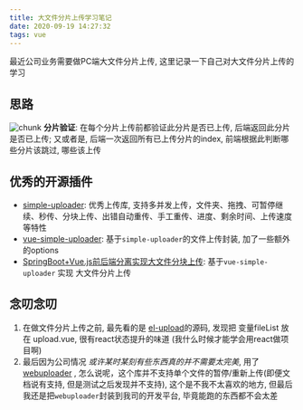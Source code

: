 ```yaml
---
title: 大文件分片上传学习笔记
date: 2020-09-19 14:27:32
tags: vue
---
```

最近公司业务需要做PC端大文件分片上传, 这里记录一下自己对大文件分片上传的学习

## 思路
  ![chunk](/img/rp/fileUpload.png)
  **分片验证**: 在每个分片上传前都验证此分片是否已上传, 后端返回此分片是否已上传; 又或者是, 后端一次返回所有已上传分片的index, 前端根据此判断哪些分片该跳过, 哪些该上传

## 优秀的开源插件
  - [simple-uploader](https://github.com/simple-uploader/Uploader): 优秀上传库, 支持多并发上传，文件夹、拖拽、可暂停继续、秒传、分块上传、出错自动重传、手工重传、进度、剩余时间、上传速度等特性
  - [vue-simple-uploader](https://github.com/simple-uploader/vue-uploader/blob/master/README_zh-CN.md): 基于`simple-uploader`的文件上传封装, 加了一些额外的options
  - [SpringBoot+Vue.js前后端分离实现大文件分块上传](https://github.com/LuoLiangDSGA/spring-learning/tree/master/boot-uploader): 基于`vue-simple-uploader` 实现 大文件分片上传

## 念叨念叨
  1. 在做文件分片上传之前, 最先看的是 [el-upload](https://github.com/ElemeFE/element/blob/dev/packages/upload/src/upload.vue)的源码,  发现把 变量fileList 放在 upload.vue, 很有react状态提升的味道 (我什么时候才能学会用react做项目啊)
  2. 最后因为公司情况 *或许某时某刻有些东西真的并不需要太完美*,  用了 [webuploader](http://fex.baidu.com/webuploader/) , 怎么说呢，这个库并不支持单个文件的暂停/重新上传(即便文档说有支持, 但是测试之后发现并不支持), 这个是不我不太喜欢的地方, 但最后我还是把`webuploader`封装到我司的开发平台, 毕竟能跑的东西都不会太差

